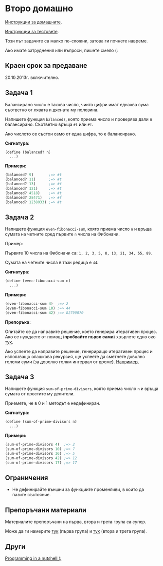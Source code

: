 # Второ домашно

[Инструкции за домашните](https://github.com/IvanIvanov/fp2013/tree/master/lab4#%D0%94%D0%BE%D0%BC%D0%B0%D1%88%D0%BD%D0%B8).

[Инструкции за тестовете](https://github.com/IvanIvanov/fp2013/tree/master/lab4/testing-tool#%D0%9A%D0%B0%D0%BA-%D1%81%D0%B5-%D0%BF%D1%83%D1%81%D0%BA%D0%B0%D1%82-%D1%82%D0%B5%D1%81%D1%82%D0%BE%D0%B2%D0%B5%D1%82%D0%B5).

Този път задачите са малко по-сложни, затова ги почнете навреме.

Ако имате затруднения или въпроси, пишете смело (:

## Краен срок за предаване

20.10.2013г. включително.

## Задача 1

Балансирано число е такова число, чиито цифри имат еднаква сума съответно
от лявата и дясната му половина.

Напишете функция `balanced?`, която приема число и проверява дали е балансирано.
Съответно връща `#t` или `#f`.

Ако числото се състои само от една цифра, то е балансирано.

**Сигнатура:**

```scheme
(define (balanced? n)
  ...)
```

**Примери:**

```scheme
(balanced? 9)       ;=> #t
(balanced? 11)      ;=> #t
(balanced? 13)      ;=> #f
(balanced? 121)     ;=> #t
(balanced? 4518)    ;=> #t
(balanced? 28471)   ;=> #f
(balanced? 1238033) ;=> #t
```

## Задача 2

Напишете функция `even-fibonacci-sum`, която приема число `n` и връща сумата на
четните сред първите `n` числа на Фибоначи.

Пример:

Първите 10 числа на Фибоначи са: `1, 2, 3, 5, 8, 13, 21, 34, 55, 89`.

Сумата на четните числа в тази редица е `44`.

**Сигнатура:**

```scheme
(define (even-fibonacci-sum n)
  ...)
```

**Примери:**

```scheme
(even-fibonacci-sum 4)  ;=> 2
(even-fibonacci-sum 10) ;=> 44
(even-fibonacci-sum 42) ;=> 82790070
```

**Препоръка:**

Опитайте се да направите решение, което генерира итеративен процес. Ако се нуждаете
от помощ (**пробвайте първо сами**) хвърлете едно око [тук](https://gist.github.com/hrvladev/e9554397c00f14548688).

Ако успеете да направите решение, генериращо итеративен процес и използващо
опашкова рекурсия, ще успеете да сметнете доволно големи суми (за доволно голям
интервал от време). [Например.](https://gist.github.com/dakatapetrov/22b1611478131f467a61/raw/ade0df92a99500c4b72b9f391bea43f789539e57/some_serious_shit)

## Задача 3

Напишете функция `sum-of-prime-divisors`, която приема число `n` и връща сумата
от простите му делители.

Приемете, че в 0 и 1 методът е недефиниран.

**Сигнатура:**

```scheme
(define (sum-of-prime-divisors n)
  ...)
```

**Примери:**

```scheme
(sum-of-prime-divisors 4)  ;=> 2
(sum-of-prime-divisors 10) ;=> 7
(sum-of-prime-divisors 36) ;=> 5
(sum-of-prime-divisors 42) ;=> 12
(sum-of-prime-divisors 17) ;=> 17
```

## Ограничения

* Не дефинирайте външни за функциите променливи, в които да пазите състояние.

## Препоръчани материали

Материалите препоръчани на първа, втора и трета група са супер.

Може да ги намерите [тук](https://github.com/IvanIvanov/fp2013/tree/master/lab1/homework2#%D0%9F%D1%80%D0%B5%D0%BF%D0%BE%D1%80%D1%8A%D1%87%D0%B0%D0%BD%D0%B8-%D0%BC%D0%B0%D1%82%D0%B5%D1%80%D0%B8%D0%B0%D0%BB%D0%B8) (първа група) и [тук](https://github.com/IvanIvanov/fp2013/tree/master/lab2-and-3/homework2#%D0%9F%D1%80%D0%B5%D0%BF%D0%BE%D1%80%D1%8A%D1%87%D0%B0%D0%BD%D0%B8-%D0%BC%D0%B0%D1%82%D0%B5%D1%80%D0%B8%D0%B0%D0%BB%D0%B8) (втора и трета група).

## Други

[Programming in a nutshell (:](http://pbs.twimg.com/media/BCh-v51CAAA9HuT.jpg:large)
